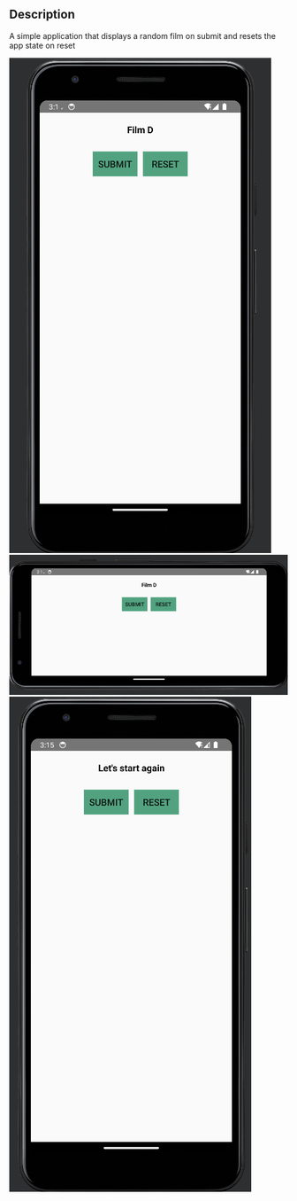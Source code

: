 ## Description
A simple application that displays a random film on submit and resets the app state on reset 

![Film1](img/films1.png)
![Film2](img/films2.png)
![Film3](img/films3.png)
